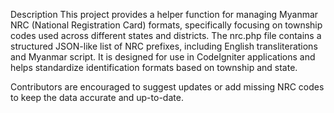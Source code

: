 Description
This project provides a helper function for managing Myanmar NRC (National Registration Card) formats, specifically focusing on township codes used across different states and districts. The nrc.php file contains a structured JSON-like list of NRC prefixes, including English transliterations and Myanmar script. It is designed for use in CodeIgniter applications and helps standardize identification formats based on township and state.

Contributors are encouraged to suggest updates or add missing NRC codes to keep the data accurate and up-to-date.

